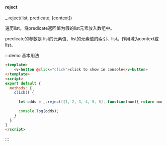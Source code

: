 #### reject

_.reject(list, predicate, [context]) 

遍历list，将predicate返回值为假的list元素放入数组中。

predicate的参数是 list的元素值、list的元素值的索引、list。作用域为context或list。

:::demo 基本用法
```html
<template>
    <v-button @click="click">click to show in console</v-button>
</template>
<script>
export default {
  methods: {
    click() {
    
      let odds = _.reject([1, 2, 3, 4, 5, 6], function(num){ return num % 2 === 0; });
      
      console.log(odds);
    }
  }
}
</script>
```
:::
